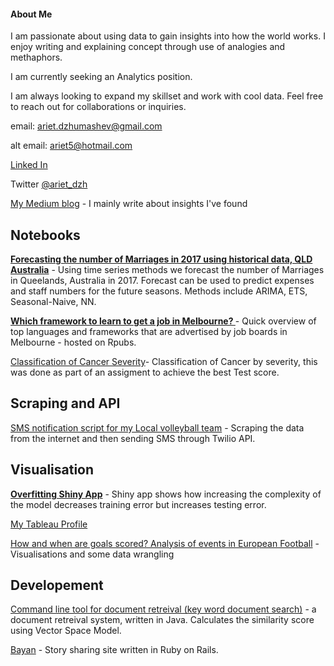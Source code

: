 
#### About Me

I am passionate about using data to gain insights into how the world works. I enjoy writing and explaining concept through use of analogies and methaphors.

I am currently seeking an Analytics position. 

I am always looking to expand my skillset and work with cool data. Feel free to reach out for collaborations or inquiries. 

email: ariet.dzhumashev@gmail.com 

alt email: ariet5@hotmail.com

[Linked In](https://www.linkedin.com/in/arietd/)

Twitter [@ariet_dzh](https://twitter.com/ariet_dzh)

[My Medium blog](https://medium.com/@ariet_dzh) - I mainly write about insights I've found

## Notebooks

**[Forecasting the number of Marriages in 2017 using historical data, QLD Australia](https://github.com/arietd/dataAnalysis/blob/master/Queensland_marriages_timeseries.ipynb)** - Using time series methods we forecast the number of Marriages in Queelands, Australia in 2017. Forecast can be used to predict expenses and staff numbers for the future seasons. Methods include ARIMA, ETS, Seasonal-Naive, NN. 

**[Which framework to learn to get a job in Melbourne? ](http://rpubs.com/arietd/melbWeb)** - Quick overview of top languages and frameworks that are advertised by job boards in Melbourne - hosted on Rpubs.

[Classification of Cancer Severity](https://github.com/arietd/dataAnalysis/blob/master/cancer_Stage_Classification.ipynb)- Classification of Cancer by severity, this was done as part of an assigment to achieve the best Test score.

## Scraping and API

[SMS notification script for my Local volleyball team](https://github.com/arietd/dataAnalysis/blob/master/Vball_sms_msg_scraper.ipynb) - Scraping the data from the internet and then sending SMS through Twilio API.


## Visualisation
**[Overfitting Shiny App](https://ariet.shinyapps.io/Overfitting_linear_regression/)** - Shiny app shows how increasing the complexity of the model decreases training error but increases testing error.

[My Tableau Profile](https://public.tableau.com/profile/ariet.dzhumashev1262#!/)

[How and when are goals scored? Analysis of events in European Football](https://github.com/arietd/dataAnalysis/blob/master/footballing_events.ipynb) - Visualisations and some data wrangling 

## Developement

[Command line tool for document retreival (key word document search)](https://github.com/arietd/VectorSpaceIR) - a document retreival system, written in Java. Calculates the similarity score using Vector Space Model. 

[Bayan](https://github.com/arietd/Bayan) - Story sharing site written in Ruby on Rails.
